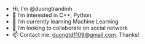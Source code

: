 - Hi, I’m @duongtrandinh
- 👀 I’m interested in C++, Python
- 🌱 I’m currently learning Machine Learning
- 💞️ I’m looking to collaborate on social network
- 📫 Contact me: duongtd1109@gmail.com. Thanks!
